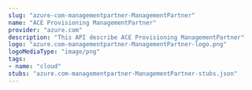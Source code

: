 ```yaml
---
slug: "azure-com-managementpartner-ManagementPartner"
name: "ACE Provisioning ManagementPartner"
provider: "azure.com"
description: "This API describe ACE Provisioning ManagementPartner"
logo: "azure.com-managementpartner-ManagementPartner-logo.png"
logoMediaType: "image/png"
tags:
- name: "cloud"
stubs: "azure.com-managementpartner-ManagementPartner-stubs.json"
---
```

